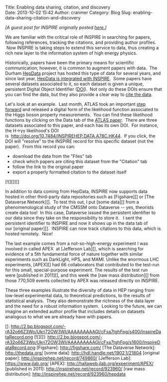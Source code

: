 Title: Enabling data sharing, citation, and discovery  
Date: 2013-10-02 15:42
Author: cranmer
Category: Blog
Slug: enabling-data-sharing-citation-and-discovery

*[A guest post for INSPIRE originally posted [here.][]]*

We are familiar with the critical role of INSPIRE in searching for
papers, following references, tracking the citations, and providing
author profiles.  Now INSPIRE is taking steps to extend this service to
data, thus creating a rich new layer to the information system of high
energy physics.

<div id="post-body-2886127024095993073"
itemprop="description articleBody">

Historically, papers have been the primary means for scientific
communication; however, it is common to augment papers with data.  The
Durham [HepData][] project has hosted this type of data for several
years, and since last year, [HepData is integrated with INSPIRE][].
 Some papers have several datasets associated to it, so each dataset is
given a unique, persistent Digital Object Identifier ([DOI][]).  Not
only do these DOIs ensure that you can find the data, but they also
provide a clear way to [cite the data][].

Let's look at an example.  Last month, ATLAS took an important [step
forward][] and released a digital form of the likelihood function
associated to the Higgs boson property measurements.  You can find these
likelihood functions by clicking on the Data tab of the [ATLAS paper][].
 There are three datasets associated to this paper, and each has its own
DOI.  For instance, the H→γγ likelihood's DOI
is  <http://doi.org/10.7484/INSPIREHEP.DATA.A78C.HK44>.  If you click,
the DOI will "resolve" to the INSPIRE record for this specific dataset
(not the paper).  From this record you can:

-   download the data from the "Files" tab
-   check which papers are citing this dataset from the "Citation" tab
-   follow the link to the original paper
-   export a properly formatted citation to the dataset itself

[![][]][]

In addition to data coming from HepData, INSPIRE now supports data
hosted in other third-party data repositories such
as [Figshare][] or [The Dataverse Network][].  To test this out, I
put [some data][] from a phenomenological study of the CMSSM onto
Dataverse -- yes, theorists create data too!  In this case, Dataverse
issued the persistent identifier to our data since they take on the
responsibility to store it.   I sent the persistent identifier to
INSPIRE and now it shows up in the data tab of our [original paper][].
 INSPIRE can now track citations to this data, which is hosted remotely.
 Nice!

The last example comes from a not-so-high-energy experiment I was
involved in called APEX  at [Jefferson Lab][], which is searching for
evidence of a 5th fundamental force of nature together with similar
experiments such as DarkLight, HPS, and MAMI. Unlike the enormous LHC
experiments, [APEX][] had 66 collaborators that contributed to the
test-run for this small, special-purpose experiment. The results of the
test run were [published in 2011][], and this week the [raw mass
distribution][] from those 770,509 events collected by APEX was released
directly on INSPIRE.

These three examples illustrate the diversity of data in HEP ranging
from low-level experimental data, to theoretical predictions, to the
results of statistical analysis.  They also demonstrate the richness of
the data layer and the need for a robust information system.  Looking to
the future, we can imagine an extended author profile that includes
details on datasets analogous to what we are already have with papers.

</div>

  [here.]: http://blog.inspirehep.net/2013/10/enabling-data-sharing-citation-and.html
  [HepData]: http://hepdata.cedar.ac.uk/
  [HepData is integrated with INSPIRE]: http://blog.inspirehep.net/2012/10/hepdata-comes-to-inspire.html
  [DOI]: http://www.datacite.org/
  [cite the data]: http://thedata.org/files/thedata_new2/files/datacitationprinciples-datacite.pdf
  [step forward]: http://www.quantumdiaries.org/2013/09/12/inspired-by-the-higgs-a-step-forward-in-open-access/
  [ATLAS paper]: http://inspirehep.net/record/1241574
  []: http://2.bp.blogspot.com/-rA32o66Z3Wo/Ukri72OW3WI/AAAAAAAAAGI/cFxa7tghFpg/s400/InspireDataRecord.png
  [![][]]: http://2.bp.blogspot.com/-rA32o66Z3Wo/Ukri72OW3WI/AAAAAAAAAGI/cFxa7tghFpg/s1600/InspireDataRecord.png
  [Figshare]: http://figshare.com/
  [The Dataverse Network]: http://thedata.org/
  [some data]: http://hdl.handle.net/1902.1/21804
  [original paper]: http://inspirehep.net/record/749860/
  [Jefferson Lab]: https://www.jlab.org/
  [APEX]: http://hallaweb.jlab.org/experiment/APEX/
  [published in 2011]: http://inspirehep.net/record/923960/
  [raw mass distribution]: http://inspirehep.net/record/923960/hepdata
